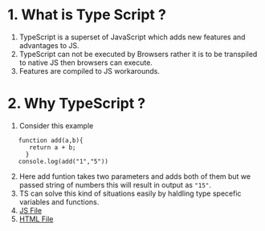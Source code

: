 # 1. What is Type Script ?
1. TypeScript is a superset of JavaScript which adds new features and advantages to JS.
2. TypeScript can not be executed by Browsers rather it is to be transpiled to native JS then browsers can execute.
3. Features are compiled to JS workarounds.
# 2. Why TypeScript ?
1. Consider this example
```
   function add(a,b){
      return a + b;
     }
   console.log(add("1","5"))
```

2. Here add funtion takes two parameters and adds both of them but we passed string of numbers this will result in output as `"15"`. 
3. TS can solve this kind of situations easily by haldling type specefic variables and functions.
4. [JS File](./00_why_TS.js)
5. [HTML File](./00_why_TS.html)


